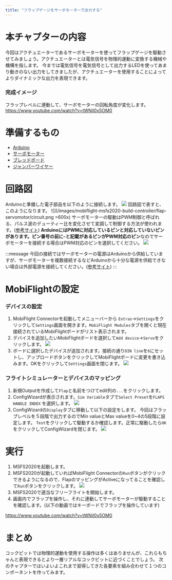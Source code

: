 ```yaml
---
title: "フラップゲージをサーボモーターで出力する"
---
```

# 本チャプターの内容
今回はアクチュエーターであるサーボモーターを使ってフラップゲージを駆動させてみましょう。アクチュエーターとは電気信号を物理的運動に変換する機械や機構を指します。
今までは電気信号を電気信号として出力するLEDを使ってあまり動きのない出力をしてきましたが、アクチュエーターを使用することによってよりダイナミックな出力を表現できます。
### 完成イメージ
フラップレベルに連動して、サーボモーターの回転角度が変化します。
https://www.youtube.com/watch?v=tWNil0x5OM0

# 準備するもの
- [Arduino](https://akizukidenshi.com/catalog/c/carduino1/)
- [サーボモーター](https://www.amazon.co.jp/gp/product/B08D3JH2PF)
- [ブレッドボード](https://akizukidenshi.com/catalog/g/gP-05294/)
- [ジャンパーワイヤー](https://akizukidenshi.com/catalog/g/gC-05159/)

# 回路図
Arduinoと準備した電子部品を以下のように接続します。
![](/images/mobiflight-msfs2020-build-controller/flap-servomotor/breadboard.png)
回路図で表すと、このようになります。
![](/images/mobiflight-msfs2020-build-controller/flap-servomotor/circuit.png =600x)
サーボモーターの駆動はPWM制御と呼ばれる、パルス波のデューティー比を変化させて変調して制御する方法が使われます。([参考サイト](https://monoist.itmedia.co.jp/mn/articles/0706/06/news132.html))
**ArduinoにはPWMに対応しているピンと対応していないピンがあります。ピン番号の前に`~`と記載があるピンがPWM対応のピン**なのでサーボモーターを接続する場合はPWM対応のピンを選択してください。
![](/images/mobiflight-msfs2020-build-controller/flap-servomotor/pwm.png)

:::message
今回の接続ではサーボモーターの電源はArduinoから供給していますが、サーボモーターを複数接続するなどArduinoから十分な電源を供給できない場合は外部電源を接続してください。([参考サイト](https://takawo.hatenablog.com/entry/2017/08/22/193251))
:::


# MobiFlightの設定
### デバイスの設定
1. MobiFlight Connectorを起動してメニューバーから `Extras`→`Settings`をクリックして`Settings`画面を開きます。`MobiFlight Modules`タブを開くと現在接続されているMobiFlightボードがリスト表示されます。
1. デバイスを追加したいMobiFlightボードを選択して`Add device`→`Servo`をクリックします。
![](/images/mobiflight-msfs2020-build-controller/flap-servomotor/1.png)
1. ボードに選択したデバイスが追加されます。接続の通り`DIN line`を`6`にセットし、アップロードボタンをクリックしてMobiFlightボードに変更を書き込みます。OKをクリックして`Settings`画面を閉じます。
![](/images/mobiflight-msfs2020-build-controller/flap-servomotor/2.png)
### フライトシミュレーターとデバイスのマッピング
1. 新規Outputを作成して`Flap`と名前をつけてedit列の`...`をクリックします。
1. ConfigWizardが表示されます。`Sim Variable`タブで`Select Preset`を`FLAPS HANDLE INDEX` を選択します。
![](/images/mobiflight-msfs2020-build-controller/flap-servomotor/101.png)
1.  ConfigWizardの`Display`タブに移動して以下の設定をします。
今回はフラップレベルを５段階で出力するのでMin valueとMax valueを0~4の5段階に設定します。
`Test`をクリックして駆動するか確認します。正常に駆動したら`OK`をクリックしてConfigWizardを閉じます。
![](/images/mobiflight-msfs2020-build-controller/flap-servomotor/102.png)

# 実行
1. MSFS2020を起動します。
1. MSFS2020が起動していればMobiFlight Connectorの`Run`ボタンがクリックできるようになるので、FlapのマッピングがActiveになってることを確認して`Run`ボタンをクリックします。
![](/images/mobiflight-msfs2020-build-controller/flap-servomotor/201.png)
1. MSFS2020で適当なフリーフライトを開始します。
1. 画面内でフラップを操作し、それに連動してサーボモーターが駆動することを確認します。(以下の動画ではキーボードでフラップを操作しています)

https://www.youtube.com/watch?v=tWNil0x5OM0

# まとめ
コックピットでは物理的運動を使用する操作は多くはありませんが、これらもちゃんと表現できるとより一層リアルなコックピットに近づくことでしょう。
次のチャプターではいよいよこれまで習得してきた各要素を組み合わせて１つのコンポーネントを作ってみます。
